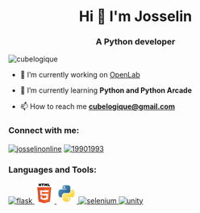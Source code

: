 <h1 align="center">Hi 👋 I'm Josselin</h1>
<h3 align="center">A Python developer</h3>

<p align="left"> <img src="https://komarev.com/ghpvc/?username=cubelogique&label=Profile%20views&color=0e75b6&style=flat" alt="cubelogique" /> </p>

- 🔭 I’m currently working on [OpenLab](https://cubelogique.itch.io/openlab)

- 🌱 I’m currently learning **Python and Python Arcade**

- 📫 How to reach me **cubelogique@gmail.com**

<h3 align="left">Connect with me:</h3>
<p align="left">
<a href="https://twitter.com/josselinonline" target="blank"><img align="center" src="https://raw.githubusercontent.com/rahuldkjain/github-profile-readme-generator/master/src/images/icons/Social/twitter.svg" alt="josselinonline" height="30" width="40" /></a>
<a href="https://stackoverflow.com/users/19901993" target="blank"><img align="center" src="https://raw.githubusercontent.com/rahuldkjain/github-profile-readme-generator/master/src/images/icons/Social/stack-overflow.svg" alt="19901993" height="30" width="40" /></a>
</p>

<h3 align="left">Languages and Tools:</h3>
<p align="left"> <a href="https://flask.palletsprojects.com/" target="_blank" rel="noreferrer"> <img src="https://www.vectorlogo.zone/logos/pocoo_flask/pocoo_flask-icon.svg" alt="flask" width="40" height="40"/> </a> <a href="https://www.w3.org/html/" target="_blank" rel="noreferrer"> <img src="https://raw.githubusercontent.com/devicons/devicon/master/icons/html5/html5-original-wordmark.svg" alt="html5" width="40" height="40"/> </a> <a href="https://www.python.org" target="_blank" rel="noreferrer"> <img src="https://raw.githubusercontent.com/devicons/devicon/master/icons/python/python-original.svg" alt="python" width="40" height="40"/> </a> <a href="https://www.selenium.dev" target="_blank" rel="noreferrer"> <img src="https://raw.githubusercontent.com/detain/svg-logos/780f25886640cef088af994181646db2f6b1a3f8/svg/selenium-logo.svg" alt="selenium" width="40" height="40"/> </a> <a href="https://unity.com/" target="_blank" rel="noreferrer"> <img src="https://www.vectorlogo.zone/logos/unity3d/unity3d-icon.svg" alt="unity" width="40" height="40"/> </a> </p>
